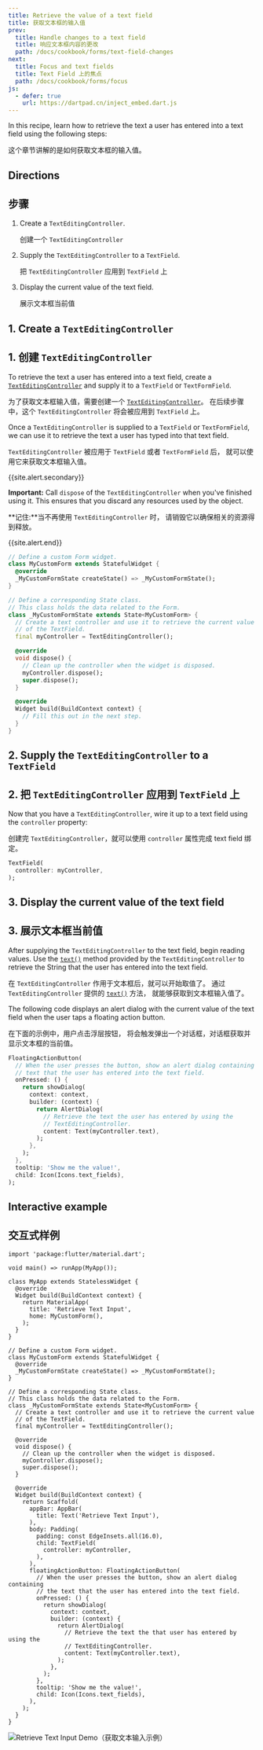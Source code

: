 ```yaml
---
title: Retrieve the value of a text field
title: 获取文本框的输入值
prev:
  title: Handle changes to a text field
  title: 响应文本框内容的更改
  path: /docs/cookbook/forms/text-field-changes
next:
  title: Focus and text fields
  title: Text Field 上的焦点
  path: /docs/cookbook/forms/focus
js:
  - defer: true
    url: https://dartpad.cn/inject_embed.dart.js
---
```


In this recipe,
learn how to retrieve the text a user has entered into a text field
using the following steps:

这个章节讲解的是如何获取文本框的输入值。

## Directions

## 步骤

  1. Create a `TextEditingController`.
     
     创建一个  `TextEditingController`

  2. Supply the `TextEditingController` to a `TextField`.
     
     把 `TextEditingController` 应用到 `TextField` 上

  3. Display the current value of the text field.

     展示文本框当前值  

## 1. Create a `TextEditingController`

## 1. 创建 `TextEditingController`

To retrieve the text a user has entered into a text field,
create a [`TextEditingController`][]
and supply it to a `TextField` or `TextFormField`.

为了获取文本框输入值，需要创建一个 [`TextEditingController`][]。
在后续步骤中，这个 `TextEditingController` 将会被应用到 `TextField` 上。

Once a `TextEditingController` is supplied to a `TextField` or `TextFormField`,
we can use it to retrieve the text a user has typed into that text field.

`TextEditingController` 被应用于 `TextField` 或者 `TextFormField` 后，
就可以使用它来获取文本框输入值。

{{site.alert.secondary}}

  **Important:** Call `dispose` of the `TextEditingController` when
  you've finished using it. This ensures that you discard any resources
  used by the object.
  
  **记住:**当不再使用 `TextEditingController` 时，
  请销毁它以确保相关的资源得到释放。
  
{{site.alert.end}}


<!-- skip -->
```dart
// Define a custom Form widget.
class MyCustomForm extends StatefulWidget {
  @override
  _MyCustomFormState createState() => _MyCustomFormState();
}

// Define a corresponding State class.
// This class holds the data related to the Form.
class _MyCustomFormState extends State<MyCustomForm> {
  // Create a text controller and use it to retrieve the current value
  // of the TextField.
  final myController = TextEditingController();

  @override
  void dispose() {
    // Clean up the controller when the widget is disposed.
    myController.dispose();
    super.dispose();
  }

  @override
  Widget build(BuildContext context) {
    // Fill this out in the next step.
  }
}
```

## 2. Supply the `TextEditingController` to a `TextField`

## 2. 把 `TextEditingController` 应用到 `TextField` 上

Now that you have a `TextEditingController`, wire it up
to a text field using the `controller` property:

创建完 `TextEditingController`，就可以使用 `controller` 属性完成 text field 绑定。

<!-- skip -->
```dart
TextField(
  controller: myController,
);
```

## 3. Display the current value of the text field

## 3. 展示文本框当前值

After supplying the `TextEditingController` to the text field,
begin reading values. Use the [`text()`][]
method provided by the `TextEditingController` to retrieve the
String that the user has entered into the text field.

在 `TextEditingController` 作用于文本框后，就可以开始取值了。
通过 `TextEditingController` 提供的 [`text()`][] 方法，
就能够获取到文本框输入值了。

The following code displays an alert dialog with the current
value of the text field when the user taps a floating action button.

在下面的示例中，用户点击浮层按钮，
将会触发弹出一个对话框，对话框获取并显示文本框的当前值。

<!-- skip -->
```dart
FloatingActionButton(
  // When the user presses the button, show an alert dialog containing the
  // text that the user has entered into the text field.
  onPressed: () {
    return showDialog(
      context: context,
      builder: (context) {
        return AlertDialog(
          // Retrieve the text the user has entered by using the
          // TextEditingController.
          content: Text(myController.text),
        );
      },
    );
  },
  tooltip: 'Show me the value!',
  child: Icon(Icons.text_fields),
);
```

## Interactive example

## 交互式样例

```run-dartpad:theme-light:mode-flutter:run-true:width-100%:height-600px:split-60
import 'package:flutter/material.dart';

void main() => runApp(MyApp());

class MyApp extends StatelessWidget {
  @override
  Widget build(BuildContext context) {
    return MaterialApp(
      title: 'Retrieve Text Input',
      home: MyCustomForm(),
    );
  }
}

// Define a custom Form widget.
class MyCustomForm extends StatefulWidget {
  @override
  _MyCustomFormState createState() => _MyCustomFormState();
}

// Define a corresponding State class.
// This class holds the data related to the Form.
class _MyCustomFormState extends State<MyCustomForm> {
  // Create a text controller and use it to retrieve the current value
  // of the TextField.
  final myController = TextEditingController();

  @override
  void dispose() {
    // Clean up the controller when the widget is disposed.
    myController.dispose();
    super.dispose();
  }

  @override
  Widget build(BuildContext context) {
    return Scaffold(
      appBar: AppBar(
        title: Text('Retrieve Text Input'),
      ),
      body: Padding(
        padding: const EdgeInsets.all(16.0),
        child: TextField(
          controller: myController,
        ),
      ),
      floatingActionButton: FloatingActionButton(
        // When the user presses the button, show an alert dialog containing
        // the text that the user has entered into the text field.
        onPressed: () {
          return showDialog(
            context: context,
            builder: (context) {
              return AlertDialog(
                // Retrieve the text the that user has entered by using the
                // TextEditingController.
                content: Text(myController.text),
              );
            },
          );
        },
        tooltip: 'Show me the value!',
        child: Icon(Icons.text_fields),
      ),
    );
  }
}
```

<noscript>
  <img src="/images/cookbook/retrieve-input.gif" alt="Retrieve Text Input Demo（获取文本输入示例）" class="site-mobile-screenshot" />
</noscript>


[`text()`]: {{site.api}}/flutter/widgets/TextEditingController/text.html
[`TextEditingController`]: {{site.api}}/flutter/widgets/TextEditingController-class.html
